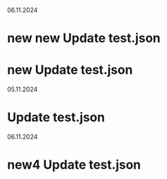 
06.11.2024

# new new Update test.json
# new Update test.json

05.11.2024

# Update test.json



06.11.2024
# new4 Update test.json

